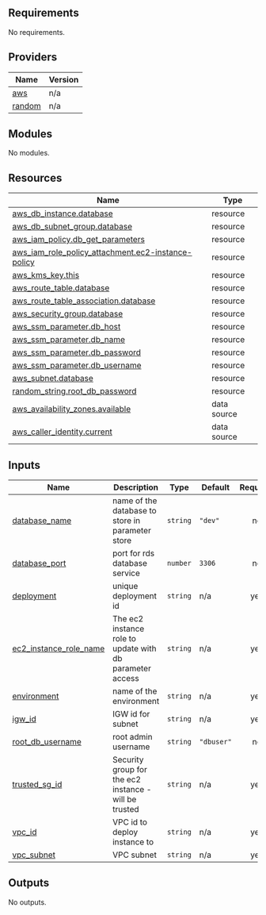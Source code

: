 ## Requirements

No requirements.

## Providers

| Name | Version |
|------|---------|
| <a name="provider_aws"></a> [aws](#provider\_aws) | n/a |
| <a name="provider_random"></a> [random](#provider\_random) | n/a |

## Modules

No modules.

## Resources

| Name | Type |
|------|------|
| [aws_db_instance.database](https://registry.terraform.io/providers/hashicorp/aws/latest/docs/resources/db_instance) | resource |
| [aws_db_subnet_group.database](https://registry.terraform.io/providers/hashicorp/aws/latest/docs/resources/db_subnet_group) | resource |
| [aws_iam_policy.db_get_parameters](https://registry.terraform.io/providers/hashicorp/aws/latest/docs/resources/iam_policy) | resource |
| [aws_iam_role_policy_attachment.ec2-instance-policy](https://registry.terraform.io/providers/hashicorp/aws/latest/docs/resources/iam_role_policy_attachment) | resource |
| [aws_kms_key.this](https://registry.terraform.io/providers/hashicorp/aws/latest/docs/resources/kms_key) | resource |
| [aws_route_table.database](https://registry.terraform.io/providers/hashicorp/aws/latest/docs/resources/route_table) | resource |
| [aws_route_table_association.database](https://registry.terraform.io/providers/hashicorp/aws/latest/docs/resources/route_table_association) | resource |
| [aws_security_group.database](https://registry.terraform.io/providers/hashicorp/aws/latest/docs/resources/security_group) | resource |
| [aws_ssm_parameter.db_host](https://registry.terraform.io/providers/hashicorp/aws/latest/docs/resources/ssm_parameter) | resource |
| [aws_ssm_parameter.db_name](https://registry.terraform.io/providers/hashicorp/aws/latest/docs/resources/ssm_parameter) | resource |
| [aws_ssm_parameter.db_password](https://registry.terraform.io/providers/hashicorp/aws/latest/docs/resources/ssm_parameter) | resource |
| [aws_ssm_parameter.db_username](https://registry.terraform.io/providers/hashicorp/aws/latest/docs/resources/ssm_parameter) | resource |
| [aws_subnet.database](https://registry.terraform.io/providers/hashicorp/aws/latest/docs/resources/subnet) | resource |
| [random_string.root_db_password](https://registry.terraform.io/providers/hashicorp/random/latest/docs/resources/string) | resource |
| [aws_availability_zones.available](https://registry.terraform.io/providers/hashicorp/aws/latest/docs/data-sources/availability_zones) | data source |
| [aws_caller_identity.current](https://registry.terraform.io/providers/hashicorp/aws/latest/docs/data-sources/caller_identity) | data source |

## Inputs

| Name | Description | Type | Default | Required |
|------|-------------|------|---------|:--------:|
| <a name="input_database_name"></a> [database\_name](#input\_database\_name) | name of the database to store in parameter store | `string` | `"dev"` | no |
| <a name="input_database_port"></a> [database\_port](#input\_database\_port) | port for rds database service | `number` | `3306` | no |
| <a name="input_deployment"></a> [deployment](#input\_deployment) | unique deployment id | `string` | n/a | yes |
| <a name="input_ec2_instance_role_name"></a> [ec2\_instance\_role\_name](#input\_ec2\_instance\_role\_name) | The ec2 instance role to update with db parameter access | `string` | n/a | yes |
| <a name="input_environment"></a> [environment](#input\_environment) | name of the environment | `string` | n/a | yes |
| <a name="input_igw_id"></a> [igw\_id](#input\_igw\_id) | IGW id for subnet | `string` | n/a | yes |
| <a name="input_root_db_username"></a> [root\_db\_username](#input\_root\_db\_username) | root admin username | `string` | `"dbuser"` | no |
| <a name="input_trusted_sg_id"></a> [trusted\_sg\_id](#input\_trusted\_sg\_id) | Security group for the ec2 instance - will be trusted | `string` | n/a | yes |
| <a name="input_vpc_id"></a> [vpc\_id](#input\_vpc\_id) | VPC id to deploy instance to | `string` | n/a | yes |
| <a name="input_vpc_subnet"></a> [vpc\_subnet](#input\_vpc\_subnet) | VPC subnet | `string` | n/a | yes |

## Outputs

No outputs.
